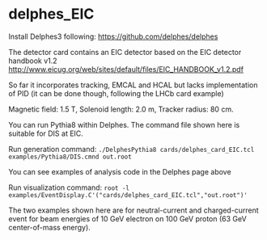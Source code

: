 # delphes_EIC

Install Delphes3 following:
https://github.com/delphes/delphes

The detector card contains an EIC detector based on the EIC detector handbook v1.2
http://www.eicug.org/web/sites/default/files/EIC_HANDBOOK_v1.2.pdf

So far it incorporates tracking, EMCAL and HCAL but lacks implementation of PID (it can be done though, following the LHCb card example)

Magnetic field: 1.5 T, Solenoid length: 2.0 m, Tracker radius: 80 cm. 

You can run Pythia8 within Delphes. The command file shown here is suitable for DIS at EIC. 

Run generation command:
`./DelphesPythia8 cards/delphes_card_EIC.tcl examples/Pythia8/DIS.cmnd out.root`

You can see examples of analysis code in the Delphes page above

Run visualization command:
 `root -l examples/EventDisplay.C'("cards/delphes_card_EIC.tcl","out.root")'`
 
The two examples shown here are for neutral-current and charged-current event 
for beam energies of 10 GeV electron on 100 GeV proton (63 GeV center-of-mass energy). 
